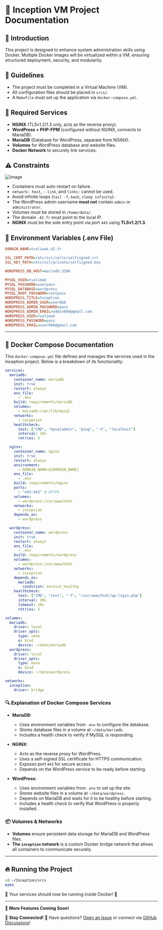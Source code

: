 # 🚀 Inception VM Project Documentation

## 📌 Introduction
This project is designed to enhance system administration skills using Docker. Multiple Docker images will be virtualized within a VM, ensuring structured deployment, security, and modularity.

## 📜 Guidelines
- The project must be completed in a Virtual Machine (VM).
- All configuration files should be placed in `srcs/`.
- A `Makefile` must set up the application via `docker-compose.yml`.

## 🔧 Required Services
- **NGINX** (TLSv1.2/1.3 only, acts as the reverse proxy).
- **WordPress + PHP-FPM** (configured without NGINX, connects to MariaDB).
- **MariaDB** (Database for WordPress, separate from NGINX).
- **Volumes** for WordPress database and website files.
- **Docker Network** to securely link services.

## ⚠️ Constraints

![image](https://github.com/user-attachments/assets/a9b8682d-a87d-461f-b4d1-070b6d709526)

- Containers must auto-restart on failure.
- `network: host`, `--link`, and `links:` cannot be used.
- Avoid infinite loops (`tail -f`, `bash`, `sleep infinity`).
- The WordPress admin username **must not** contain `admin` or `administrator`.
- Volumes must be stored in `/home/data/`.
- The domain `.42.fr` must point to the local IP.
- **NGINX** must be the sole entry point via port `443` using **TLSv1.2/1.3**.

## 🔑 Environment Variables (.env File)
```ini
DOMAIN_NAME=tvalimak.42.fr

SSL_CERT_PATH=/etc/ssl/certs/selfsigned.crt
SSL_KEY_PATH=/etc/ssl/private/selfsigned.key

WORDPRESS_DB_HOST=mariadb:3306

MYSQL_USER=tvalimak
MYSQL_PASSWORD=userpass
MYSQL_DATABASE=wordpress
MYSQL_ROOT_PASSWORD=rootpass
WORDPRESS_TITLE=Inception
WORDPRESS_ADMIN_USER=user666
WORDPRESS_ADMIN_PASSWORD=pass
WORDPRESS_ADMIN_EMAIL=admin666@gmail.com
WORDPRESS_USER=tvalimak
WORDPRESS_PASSWORD=pass
WORDPRESS_EMAIL=user666@gmail.com
```

---

## 📄 Docker Compose Documentation
This `docker-compose.yml` file defines and manages the services used in the Inception project. Below is a breakdown of its functionality:

```yaml
services:
  mariadb:
    container_name: mariadb
    init: true
    restart: always
    env_file:
      - .env
    build: requirements/mariadb
    volumes:
      - mariadb:/var/lib/mysql
    networks:
      - inception
    healthcheck:
      test: ["CMD", "mysqladmin", "ping", "-h", "localhost"]
      interval: 10s
      retries: 5

  nginx:
    container_name: nginx
    init: true
    restart: always
    environment:
      - DOMAIN_NAME=${DOMAIN_NAME}
    env_file:
      - .env
    build: requirements/nginx
    ports:
      - "443:443" # HTTPS
    volumes:
      - wordpress:/var/www/html
    networks:
      - inception
    depends_on:
      - wordpress

  wordpress:
    container_name: wordpress
    init: true
    restart: always
    env_file:
      - .env
    build: requirements/wordpress
    volumes:
      - wordpress:/var/www/html
    networks:
      - inception
    depends_on:
      mariadb:
        condition: service_healthy
    healthcheck:
      test: ["CMD", "test", "-f", "/var/www/html/wp-login.php"]
      interval: 30s
      timeout: 10s
      retries: 5

volumes:
  mariadb:
    driver: local
    driver_opts:
      type: none
      o: bind
      device: ~/data/mariadb
  wordpress:
    driver: local
    driver_opts:
      type: none
      o: bind
      device: ~/data/wordpress

networks:
  inception:
    driver: bridge
```

### 🔍 Explanation of Docker Compose Services
- **MariaDB:**
  - Uses environment variables from `.env` to configure the database.
  - Stores database files in a volume at `~/data/mariadb`.
  - Includes a health check to verify if MySQL is responding.

- **NGINX:**
  - Acts as the reverse proxy for WordPress.
  - Uses a self-signed SSL certificate for HTTPS communication.
  - Exposes port `443` for secure access.
  - Depends on the WordPress service to be ready before starting.

- **WordPress:**
  - Uses environment variables from `.env` to set up the site.
  - Stores website files in a volume at `~/data/wordpress`.
  - Depends on MariaDB and waits for it to be healthy before starting.
  - Includes a health check to verify that WordPress is properly installed.

### 📦 Volumes & Networks
- **Volumes** ensure persistent data storage for MariaDB and WordPress files.
- **The `inception` network** is a custom Docker bridge network that allows all containers to communicate securely.

---

## 🔥 Running the Project
```sh
cd ~/Inception/srcs
make
```
🚀 Your services should now be running inside Docker! 🎉

---

📢 **More Features Coming Soon!**

🔗 **Stay Connected!** 💬 Have questions? [Open an Issue](https://github.com/tvalimak/inception/issues) or connect via [GitHub Discussions](https://github.com/tvalimak/inception/discussions)!




